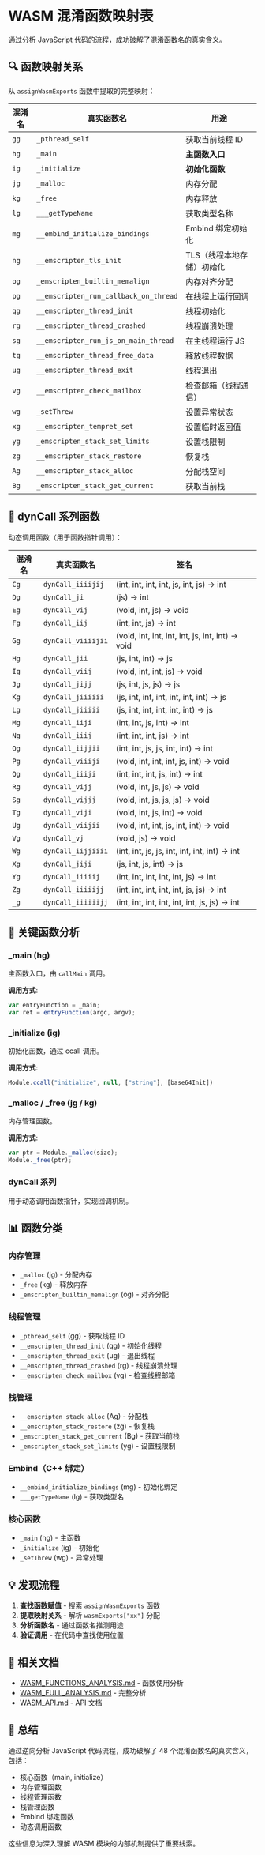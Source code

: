 # WASM 混淆函数映射表

通过分析 JavaScript 代码的流程，成功破解了混淆函数名的真实含义。

## 🔍 函数映射关系

从 `assignWasmExports` 函数中提取的完整映射：

| 混淆名 | 真实函数名 | 用途 |
|--------|-----------|------|
| `gg` | `_pthread_self` | 获取当前线程 ID |
| `hg` | `_main` | **主函数入口** |
| `ig` | `_initialize` | **初始化函数** |
| `jg` | `_malloc` | 内存分配 |
| `kg` | `_free` | 内存释放 |
| `lg` | `___getTypeName` | 获取类型名称 |
| `mg` | `__embind_initialize_bindings` | Embind 绑定初始化 |
| `ng` | `__emscripten_tls_init` | TLS（线程本地存储）初始化 |
| `og` | `_emscripten_builtin_memalign` | 内存对齐分配 |
| `pg` | `__emscripten_run_callback_on_thread` | 在线程上运行回调 |
| `qg` | `__emscripten_thread_init` | 线程初始化 |
| `rg` | `__emscripten_thread_crashed` | 线程崩溃处理 |
| `sg` | `__emscripten_run_js_on_main_thread` | 在主线程运行 JS |
| `tg` | `__emscripten_thread_free_data` | 释放线程数据 |
| `ug` | `__emscripten_thread_exit` | 线程退出 |
| `vg` | `__emscripten_check_mailbox` | 检查邮箱（线程通信） |
| `wg` | `_setThrew` | 设置异常状态 |
| `xg` | `__emscripten_tempret_set` | 设置临时返回值 |
| `yg` | `_emscripten_stack_set_limits` | 设置栈限制 |
| `zg` | `__emscripten_stack_restore` | 恢复栈 |
| `Ag` | `__emscripten_stack_alloc` | 分配栈空间 |
| `Bg` | `_emscripten_stack_get_current` | 获取当前栈 |

## 🔄 dynCall 系列函数

动态调用函数（用于函数指针调用）：

| 混淆名 | 真实函数名 | 签名 |
|--------|-----------|------|
| `Cg` | `dynCall_iiiijij` | (int, int, int, int, js, int, js) -> int |
| `Dg` | `dynCall_ji` | (js) -> int |
| `Eg` | `dynCall_vij` | (void, int, js) -> void |
| `Fg` | `dynCall_iij` | (int, int, js) -> int |
| `Gg` | `dynCall_viiiijii` | (void, int, int, int, int, js, int, int) -> void |
| `Hg` | `dynCall_jii` | (js, int, int) -> js |
| `Ig` | `dynCall_viij` | (void, int, int, js) -> void |
| `Jg` | `dynCall_jijj` | (js, int, js, js) -> js |
| `Kg` | `dynCall_jiiiiii` | (js, int, int, int, int, int, int) -> js |
| `Lg` | `dynCall_jiiiii` | (js, int, int, int, int, int) -> js |
| `Mg` | `dynCall_iiji` | (int, int, js, int) -> int |
| `Ng` | `dynCall_iiij` | (int, int, int, js) -> int |
| `Og` | `dynCall_iijjii` | (int, int, js, js, int, int) -> int |
| `Pg` | `dynCall_viiiji` | (void, int, int, int, js, int) -> void |
| `Qg` | `dynCall_iiiji` | (int, int, int, js, int) -> int |
| `Rg` | `dynCall_vijj` | (void, int, js, js) -> void |
| `Sg` | `dynCall_vijjj` | (void, int, js, js, js) -> void |
| `Tg` | `dynCall_viji` | (void, int, js, int) -> void |
| `Ug` | `dynCall_viijii` | (void, int, int, js, int, int) -> void |
| `Vg` | `dynCall_vj` | (void, js) -> void |
| `Wg` | `dynCall_iijjiiii` | (int, int, js, js, int, int, int, int) -> int |
| `Xg` | `dynCall_jiji` | (js, int, js, int) -> js |
| `Yg` | `dynCall_iiiiij` | (int, int, int, int, int, js) -> int |
| `Zg` | `dynCall_iiiiijj` | (int, int, int, int, int, js, js) -> int |
| `_g` | `dynCall_iiiiiijj` | (int, int, int, int, int, int, js, js) -> int |

## 🎯 关键函数分析

### _main (hg)
主函数入口，由 `callMain` 调用。

**调用方式**:
```javascript
var entryFunction = _main;
var ret = entryFunction(argc, argv);
```

### _initialize (ig)
初始化函数，通过 ccall 调用。

**调用方式**:
```javascript
Module.ccall("initialize", null, ["string"], [base64Init])
```

### _malloc / _free (jg / kg)
内存管理函数。

**调用方式**:
```javascript
var ptr = Module._malloc(size);
Module._free(ptr);
```

### dynCall 系列
用于动态调用函数指针，实现回调机制。

## 📊 函数分类

### 内存管理
- `_malloc` (jg) - 分配内存
- `_free` (kg) - 释放内存
- `_emscripten_builtin_memalign` (og) - 对齐分配

### 线程管理
- `_pthread_self` (gg) - 获取线程 ID
- `__emscripten_thread_init` (qg) - 初始化线程
- `__emscripten_thread_exit` (ug) - 退出线程
- `__emscripten_thread_crashed` (rg) - 线程崩溃处理
- `__emscripten_check_mailbox` (vg) - 检查线程邮箱

### 栈管理
- `__emscripten_stack_alloc` (Ag) - 分配栈
- `__emscripten_stack_restore` (zg) - 恢复栈
- `_emscripten_stack_get_current` (Bg) - 获取当前栈
- `_emscripten_stack_set_limits` (yg) - 设置栈限制

### Embind（C++ 绑定）
- `__embind_initialize_bindings` (mg) - 初始化绑定
- `___getTypeName` (lg) - 获取类型名

### 核心函数
- `_main` (hg) - 主函数
- `_initialize` (ig) - 初始化
- `_setThrew` (wg) - 异常处理

## 💡 发现流程

1. **查找函数赋值** - 搜索 `assignWasmExports` 函数
2. **提取映射关系** - 解析 `wasmExports["xx"]` 分配
3. **分析函数名** - 通过函数名推测用途
4. **验证调用** - 在代码中查找使用位置

## 🔗 相关文档

- [WASM_FUNCTIONS_ANALYSIS.md](./WASM_FUNCTIONS_ANALYSIS.md) - 函数使用分析
- [WASM_FULL_ANALYSIS.md](./WASM_FULL_ANALYSIS.md) - 完整分析
- [WASM_API.md](./WASM_API.md) - API 文档

## 📝 总结

通过逆向分析 JavaScript 代码流程，成功破解了 48 个混淆函数名的真实含义，包括：
- 核心函数（main, initialize）
- 内存管理函数
- 线程管理函数
- 栈管理函数
- Embind 绑定函数
- 动态调用函数

这些信息为深入理解 WASM 模块的内部机制提供了重要线索。


